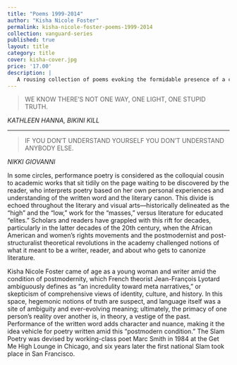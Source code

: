 ```yaml
---
title: "Poems 1999-2014"
author: "Kisha Nicole Foster"
permalink: kisha-nicole-foster-poems-1999-2014
collection: vanguard-series
published: true
layout: title
category: title
cover: kisha-cover.jpg
price: '17.00'
description: |
   A rousing collection of poems evoking the formidable presence of a celebrated and fearless emerging poet hailing from Cleveland, Ohio
---
```


>WE KNOW THERE’S NOT ONE WAY, ONE LIGHT, ONE STUPID TRUTH. 
> 
<cite>KATHLEEN HANNA, BIKINI KILL </cite>

---


>IF YOU DON’T UNDERSTAND YOURSELF YOU DON’T UNDERSTAND ANYBODY ELSE.
>
<cite>NIKKI GIOVANNI</cite>


In some circles, performance poetry is considered as the colloquial cousin to academic works that sit tidily on the page waiting to be discovered by the reader, who interprets poetry based on her own personal experiences and understanding of the written word and the literary canon.  This divide is echoed throughout the literary and visual arts—historically delineated as the “high” and the “low,” work for the “masses,” versus literature for educated “elites.” Scholars and readers have grappled with this rift for decades, particularly in the latter decades of the 20th century, when the African American and women’s rights movements and the postmodernist and post-structuralist theoretical revolutions in the academy challenged notions of what it meant to be a writer, reader, and about who gets to canonize literature.

Kisha Nicole Foster came of age as a young woman and writer amid the condition of postmodernity, which French theorist Jean-François Lyotard ambiguously defines as “an incredulity toward meta narratives,” or skepticism of comprehensive views of identity, culture, and history.  In this space, hegemonic notions of truth are suspect, and language itself was a site of ambiguity and ever-evolving meaning; ultimately, the primacy of one person’s reality over another is, in theory, a vestige of the past.  Performance of the written word adds character and nuance, making it the idea vehicle for poetry written amid this “postmodern condition.” The Slam Poetry was devised by working-class poet Marc Smith in 1984 at the Get Me High Lounge in Chicago, and six years later the first national Slam took place in San Francisco.
